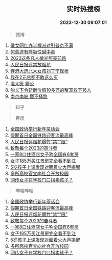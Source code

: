 <div align="center"><h2>实时热搜榜</h2><h4>2023-12-30 09:07:01</h4></div>

> 微博  

1. [俄女网红办半裸派对引普京不满](https://s.weibo.com/weibo?q=%23%E4%BF%84%E5%A5%B3%E7%BD%91%E7%BA%A2%E5%8A%9E%E5%8D%8A%E8%A3%B8%E6%B4%BE%E5%AF%B9%E5%BC%95%E6%99%AE%E4%BA%AC%E4%B8%8D%E6%BB%A1%23&t=31&band_rank=1&Refer=top)<br />
2. [何蓝逗有呼吸性碱中毒](https://s.weibo.com/weibo?q=%23%E4%BD%95%E8%93%9D%E9%80%97%E6%9C%89%E5%91%BC%E5%90%B8%E6%80%A7%E7%A2%B1%E4%B8%AD%E6%AF%92%23&t=31&band_rank=2&Refer=top)<br />
3. [2023这些凡人微光照亮前路](https://s.weibo.com/weibo?q=%232023%E8%BF%99%E4%BA%9B%E5%87%A1%E4%BA%BA%E5%BE%AE%E5%85%89%E7%85%A7%E4%BA%AE%E5%89%8D%E8%B7%AF%23&t=31&band_rank=3&Refer=top)<br />
4. [人民日报评禁放烟花](https://s.weibo.com/weibo?q=%23%E4%BA%BA%E6%B0%91%E6%97%A5%E6%8A%A5%E8%AF%84%E7%A6%81%E6%94%BE%E7%83%9F%E8%8A%B1%23&t=31&band_rank=4&Refer=top)<br />
5. [弃港大选北大女孩刘丁宁现状](https://s.weibo.com/weibo?q=%23%E5%BC%83%E6%B8%AF%E5%A4%A7%E9%80%89%E5%8C%97%E5%A4%A7%E5%A5%B3%E5%AD%A9%E5%88%98%E4%B8%81%E5%AE%81%E7%8E%B0%E7%8A%B6%23&t=31&band_rank=5&Refer=top)<br />
6. [我在2元店都不敢这么买](https://s.weibo.com/weibo?q=%23%E6%88%91%E5%9C%A82%E5%85%83%E5%BA%97%E9%83%BD%E4%B8%8D%E6%95%A2%E8%BF%99%E4%B9%88%E4%B9%B0%23&t=31&band_rank=6&Refer=top)<br />
7. [温太医 癫公](https://s.weibo.com/weibo?q=%E6%B8%A9%E5%A4%AA%E5%8C%BB%20%E7%99%AB%E5%85%AC&t=31&band_rank=7&Refer=top)<br />
8. [船长下令斩断价值10多万的蟹笼救下16人](https://s.weibo.com/weibo?q=%23%E8%88%B9%E9%95%BF%E4%B8%8B%E4%BB%A4%E6%96%A9%E6%96%AD%E4%BB%B7%E5%80%BC10%E5%A4%9A%E4%B8%87%E7%9A%84%E8%9F%B9%E7%AC%BC%E6%95%91%E4%B8%8B16%E4%BA%BA%23&t=31&band_rank=8&Refer=top)<br />
9. [南京南站 慌不择路](https://s.weibo.com/weibo?q=%E5%8D%97%E4%BA%AC%E5%8D%97%E7%AB%99%20%E6%85%8C%E4%B8%8D%E6%8B%A9%E8%B7%AF&t=31&band_rank=9&Refer=top)<br />

> 知乎  


> 百度  

1. [全国政协举行新年茶话会](https://www.baidu.com/s?wd=%E5%85%A8%E5%9B%BD%E6%94%BF%E5%8D%8F%E4%B8%BE%E8%A1%8C%E6%96%B0%E5%B9%B4%E8%8C%B6%E8%AF%9D%E4%BC%9A&sa=fyb_news&rsv_dl=fyb_news)<br />
2. [假期首日全国铁路迎客流最高峰](https://www.baidu.com/s?wd=%E5%81%87%E6%9C%9F%E9%A6%96%E6%97%A5%E5%85%A8%E5%9B%BD%E9%93%81%E8%B7%AF%E8%BF%8E%E5%AE%A2%E6%B5%81%E6%9C%80%E9%AB%98%E5%B3%B0&sa=fyb_news&rsv_dl=fyb_news)<br />
3. [人民日报评烟花爆竹“禁”“限”](https://www.baidu.com/s?wd=%E4%BA%BA%E6%B0%91%E6%97%A5%E6%8A%A5%E8%AF%84%E7%83%9F%E8%8A%B1%E7%88%86%E7%AB%B9%E2%80%9C%E7%A6%81%E2%80%9D%E2%80%9C%E9%99%90%E2%80%9D&sa=fyb_news&rsv_dl=fyb_news)<br />
4. [致敬每个2023的奋斗者](https://www.baidu.com/s?wd=%E8%87%B4%E6%95%AC%E6%AF%8F%E4%B8%AA2023%E7%9A%84%E5%A5%8B%E6%96%97%E8%80%85&sa=fyb_news&rsv_dl=fyb_news)<br />
5. [一家8口住酒店女子称全国有6套房](https://www.baidu.com/s?wd=%E4%B8%80%E5%AE%B68%E5%8F%A3%E4%BD%8F%E9%85%92%E5%BA%97%E5%A5%B3%E5%AD%90%E7%A7%B0%E5%85%A8%E5%9B%BD%E6%9C%896%E5%A5%97%E6%88%BF&sa=fyb_news&rsv_dl=fyb_news)<br />
6. [女子185万买江景房完全看不到江](https://www.baidu.com/s?wd=%E5%A5%B3%E5%AD%90185%E4%B8%87%E4%B9%B0%E6%B1%9F%E6%99%AF%E6%88%BF%E5%AE%8C%E5%85%A8%E7%9C%8B%E4%B8%8D%E5%88%B0%E6%B1%9F&sa=fyb_news&rsv_dl=fyb_news)<br />
7. [5岁孩子上课发现对面着火大声提醒](https://www.baidu.com/s?wd=5%E5%B2%81%E5%AD%A9%E5%AD%90%E4%B8%8A%E8%AF%BE%E5%8F%91%E7%8E%B0%E5%AF%B9%E9%9D%A2%E7%9D%80%E7%81%AB%E5%A4%A7%E5%A3%B0%E6%8F%90%E9%86%92&sa=fyb_news&rsv_dl=fyb_news)<br />
8. [多所高校官宣向社会开放校园](https://www.baidu.com/s?wd=%E5%A4%9A%E6%89%80%E9%AB%98%E6%A0%A1%E5%AE%98%E5%AE%A3%E5%90%91%E7%A4%BE%E4%BC%9A%E5%BC%80%E6%94%BE%E6%A0%A1%E5%9B%AD&sa=fyb_news&rsv_dl=fyb_news)<br />
9. [网传女子在学校门口拐卖孩子？](https://www.baidu.com/s?wd=%E7%BD%91%E4%BC%A0%E5%A5%B3%E5%AD%90%E5%9C%A8%E5%AD%A6%E6%A0%A1%E9%97%A8%E5%8F%A3%E6%8B%90%E5%8D%96%E5%AD%A9%E5%AD%90%EF%BC%9F&sa=fyb_news&rsv_dl=fyb_news)<br />

> 哔哩哔哩  

1. [全国政协举行新年茶话会](https://www.baidu.com/s?wd=%E5%85%A8%E5%9B%BD%E6%94%BF%E5%8D%8F%E4%B8%BE%E8%A1%8C%E6%96%B0%E5%B9%B4%E8%8C%B6%E8%AF%9D%E4%BC%9A&sa=fyb_news&rsv_dl=fyb_news)<br />
2. [假期首日全国铁路迎客流最高峰](https://www.baidu.com/s?wd=%E5%81%87%E6%9C%9F%E9%A6%96%E6%97%A5%E5%85%A8%E5%9B%BD%E9%93%81%E8%B7%AF%E8%BF%8E%E5%AE%A2%E6%B5%81%E6%9C%80%E9%AB%98%E5%B3%B0&sa=fyb_news&rsv_dl=fyb_news)<br />
3. [人民日报评烟花爆竹“禁”“限”](https://www.baidu.com/s?wd=%E4%BA%BA%E6%B0%91%E6%97%A5%E6%8A%A5%E8%AF%84%E7%83%9F%E8%8A%B1%E7%88%86%E7%AB%B9%E2%80%9C%E7%A6%81%E2%80%9D%E2%80%9C%E9%99%90%E2%80%9D&sa=fyb_news&rsv_dl=fyb_news)<br />
4. [致敬每个2023的奋斗者](https://www.baidu.com/s?wd=%E8%87%B4%E6%95%AC%E6%AF%8F%E4%B8%AA2023%E7%9A%84%E5%A5%8B%E6%96%97%E8%80%85&sa=fyb_news&rsv_dl=fyb_news)<br />
5. [一家8口住酒店女子称全国有6套房](https://www.baidu.com/s?wd=%E4%B8%80%E5%AE%B68%E5%8F%A3%E4%BD%8F%E9%85%92%E5%BA%97%E5%A5%B3%E5%AD%90%E7%A7%B0%E5%85%A8%E5%9B%BD%E6%9C%896%E5%A5%97%E6%88%BF&sa=fyb_news&rsv_dl=fyb_news)<br />
6. [女子185万买江景房完全看不到江](https://www.baidu.com/s?wd=%E5%A5%B3%E5%AD%90185%E4%B8%87%E4%B9%B0%E6%B1%9F%E6%99%AF%E6%88%BF%E5%AE%8C%E5%85%A8%E7%9C%8B%E4%B8%8D%E5%88%B0%E6%B1%9F&sa=fyb_news&rsv_dl=fyb_news)<br />
7. [5岁孩子上课发现对面着火大声提醒](https://www.baidu.com/s?wd=5%E5%B2%81%E5%AD%A9%E5%AD%90%E4%B8%8A%E8%AF%BE%E5%8F%91%E7%8E%B0%E5%AF%B9%E9%9D%A2%E7%9D%80%E7%81%AB%E5%A4%A7%E5%A3%B0%E6%8F%90%E9%86%92&sa=fyb_news&rsv_dl=fyb_news)<br />
8. [多所高校官宣向社会开放校园](https://www.baidu.com/s?wd=%E5%A4%9A%E6%89%80%E9%AB%98%E6%A0%A1%E5%AE%98%E5%AE%A3%E5%90%91%E7%A4%BE%E4%BC%9A%E5%BC%80%E6%94%BE%E6%A0%A1%E5%9B%AD&sa=fyb_news&rsv_dl=fyb_news)<br />
9. [网传女子在学校门口拐卖孩子？](https://www.baidu.com/s?wd=%E7%BD%91%E4%BC%A0%E5%A5%B3%E5%AD%90%E5%9C%A8%E5%AD%A6%E6%A0%A1%E9%97%A8%E5%8F%A3%E6%8B%90%E5%8D%96%E5%AD%A9%E5%AD%90%EF%BC%9F&sa=fyb_news&rsv_dl=fyb_news)<br />
